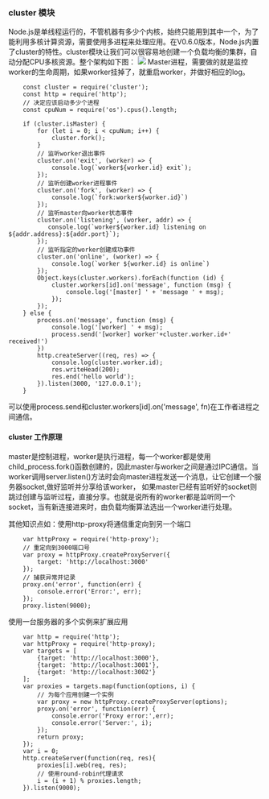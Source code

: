 ### cluster 模块
Node.js是单线程运行的，不管机器有多少个内核，始终只能用到其中一个，为了能利用多核计算资源，需要使用多进程来处理应用。在V0.6.0版本，Node.js内置了cluster的特性。cluster模块让我们可以很容易地创建一个负载均衡的集群，自动分配CPU多核资源。整个架构如下图：
<img src='https://images2015.cnblogs.com/blog/80917/201604/80917-20160425170835923-1978677180.png'>
Master进程，需要做的就是监控worker的生命周期，如果worker挂掉了，就重启worker，并做好相应的log。
```
    const cluster = require('cluster');
    const http = require('http');
    // 决定应该启动多少个进程
    const cpuNum = require('os').cpus().length;
    
    if (cluster.isMaster) {
        for (let i = 0; i < cpuNum; i++) {
            cluster.fork();
        }
        // 监听worker退出事件
        cluster.on('exit', (worker) => {
            console.log(`worker${worker.id} exit`);
        });
        // 监听创建worker进程事件
        cluster.on('fork', (worker) => {
            console.log(`fork:worker${worker.id}`)
        });
        // 监听master向worker状态事件
        cluster.on('listening', (worker, addr) => {
           console.log(`worker${worker.id} listening on ${addr.address}:${addr.port}`);
        });
        // 监听指定的worker创建成功事件
        cluster.on('online', (worker) => {
            console.log(`worker ${worker.id} is online`)
        });
        Object.keys(cluster.workers).forEach(function (id) {
            cluster.workers[id].on('message', function (msg) {
                console.log('[master] ' + 'message ' + msg);
            });
        });
    } else {
        process.on('message', function (msg) {
            console.log('[worker] ' + msg);
            process.send('[worker] worker'+cluster.worker.id+' received!')
        })
        http.createServer((req, res) => {
            console.log(cluster.worker.id);
            res.writeHead(200);
            res.end('hello world');
        }).listen(3000, '127.0.0.1');
    }
```
可以使用process.send和cluster.workers[id].on('message', fn)在工作者进程之间通信。
#### cluster 工作原理
master是控制进程，worker是执行进程，每一个worker都是使用child_process.fork()函数创建的，因此master与worker之间是通过IPC通信。当worker调用server.listen()方法时会向master进程发送一个消息，让它创建一个服务器socket,做好监听并分享给该worker，
如果master已经有监听好的socket则跳过创建与监听过程，直接分享。也就是说所有的worker都是监听同一个socket，当有新连接进来时，由负载均衡算法选出一个worker进行处理。

其他知识点如：使用http-proxy将通信重定向到另一个端口
```
    var httpProxy = require('http-proxy');
    // 重定向到3000端口号
    var proxy = httpProxy.createProxyServer({
        target: 'http://localhost:3000'
    });
    // 捕获异常并记录
    proxy.on('error', function(err) {
        console.error('Error:', err);
    });
    proxy.listen(9000);
```
使用一台服务器的多个实例来扩展应用
```
    var http = require('http');
    var httpProxy = require('http-proxy);
    var targets = [
        {target: 'http://localhost:3000'},
        {target: 'http://localhost:3001'},
        {target: 'http://localhost:3002'}
    ];
    var proxies = targets.map(function(options, i) {
        // 为每个应用创建一个实例
        var proxy = new httpProxy.createProxyServer(options);
        proxy.on('error', function(err) {
            console.error('Proxy error:',err);
            console.error('Server:', i);
        });
        return proxy;
    });
    var i = 0;
    http.createServer(function(req, res){
        proxies[i].web(req, res);
        // 使用round-robin代理请求
        i = (i + 1) % proxies.length;
    }).listen(9000);
```